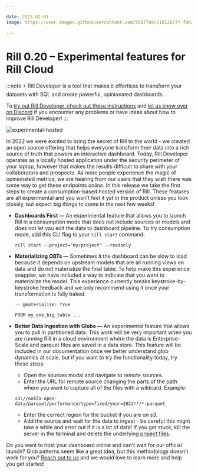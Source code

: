 ```yaml
---

date: 2023-02-01
image: https://user-images.githubusercontent.com/5587788/216128777-f0e29f13-58a3-4640-b147-3916d63de671.png

---
```


# Rill 0.20 – Experimental features for Rill Cloud

:::note
⚡ Rill Developer is a tool that makes it effortless to transform your datasets with SQL and create powerful, opinionated dashboards.

To [try out Rill Developer, check out these instructions](/home/install) and [let us know over on Discord](https://discord.gg/TatjVY32) if you encounter any problems or have ideas about how to improve Rill Developer!
:::

![experimental-hosted](https://user-images.githubusercontent.com/5587788/216128298-20133a6e-ed99-4163-b73c-368d795aa71c.gif "794934172")

In 2022 we were excited to bring the secret of Rill to the world - we created an open source offering that helps everyone transform their data into a rich source of truth that powers an interactive dashboard. Today, Rill Developer operates as a locally hosted application under the security perimeter of your laptop, however that makes the results difficult to share with your collaborators and prospects. As more people experience the magic of opinionated metrics, we are hearing from our users that they wish there was some way to get these endpoints _online_. In this release we take the first steps to create a consumption-based hosted version of Rill. These features are all experimental and you won't feel it yet in the product unless you look closely, but expect big things to come in the next few weeks! 

- **Dashboards First —**  An experimental feature that allows you to launch Rill in a consumption mode that does not include sources or models and does not let you edit the data to dashboard pipeline. To try consumption mode, add this CLI flag to your `rill start` command:
    
    ```
    rill start --project="my/project" --readonly
    ```

- **Materializing OBTs —**  Sometimes it the dashboard can be slow to load because it depends on upstream models that are all running views on data and do not materialize the final table. To help make this experience snappier, we have included a way to indicate that you want to materialize the model. This experience currently breaks keystroke-by-keystroke feedback and we only recommend using it once your transformation is fully baked.
    
    ```
    -- @materialize: true

    FROM my_one_big_table ...
    ```

- **Better Data Ingestion with Globs —** An experimental feature that allows you to pull in partitioned data. This work will be very important when you are running Rill in a cloud environment where the data is Enterprise-Scale and parquet files are saved in a data store. This feature will be included in our documentation once we better understand glob dynamics at scale, but if you want to try the functionality today, try these steps:

    - Open the sources modal and navigate to remote sources.
    - Enter the URL for remote source changing the parts of the path where you want to capture all of the files with a wildcard. Example:
    
    ```
    s3://ookla-open-data/parquet/performance/type=fixed/year=2022/*/*.parquet
    ```

    - Enter the correct region for the bucket if you are on s3.
    - Add the source and wait for the data to ingest - be careful this might take a while and error out if it is a lot of data! If you get stuck, kill the server in the terminal and delete the underlying [project files](../../reference/project-files).

Do you want to host your dashboard online and can't wait for our official launch? Glob patterns seem like a great idea, but this methodology doesn't work for you? [Reach out to us](https://discord.gg/TatjVY32) and we would love to learn more and help you get started!
